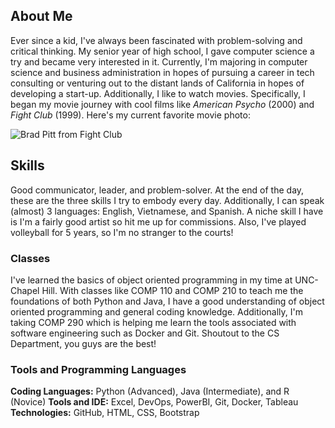 ## About Me
Ever since a kid, I've always been fascinated with problem-solving and critical thinking. My senior year of high school, I gave computer science a try and became very interested in it. Currently, I'm majoring in computer science and business administration in hopes of pursuing a career in tech consulting or venturing out to the distant lands of California in hopes of developing a start-up. Additionally, I like to watch movies. Specifically, I began my movie journey with cool films like *American Psycho* (2000) and *Fight Club* (1999). Here's my current favorite movie photo:

![Brad Pitt from Fight Club](https://m.media-amazon.com/images/M/MV5BMTMzNDU3NDkwMF5BMl5BanBnXkFtZTYwMDc1Mzc3._V1_.jpg)

## Skills
Good communicator, leader, and problem-solver. At the end of the day, these are the three skills I try to embody every day. Additionally, I can speak (almost) 3 languages: English, Vietnamese, and Spanish. A niche skill I have is I'm a fairly good artist so hit me up for commissions. Also, I've played volleyball for 5 years, so I'm no stranger to the courts!

### Classes
I've learned the basics of object oriented programming in my time at UNC-Chapel Hill. With classes like COMP 110 and COMP 210 to teach me the foundations of both Python and Java, I have a good understanding of object oriented programming and general coding knowledge. Additionally, I'm taking COMP 290 which is helping me learn the tools associated with software engineering such as Docker and Git. Shoutout to the CS Department, you guys are the best!

### Tools and Programming Languages
**Coding Languages:** Python (Advanced), Java (Intermediate), and R (Novice)
**Tools and IDE:** Excel, DevOps, PowerBI, Git, Docker, Tableau
**Technologies:**	GitHub, HTML, CSS, Bootstrap
